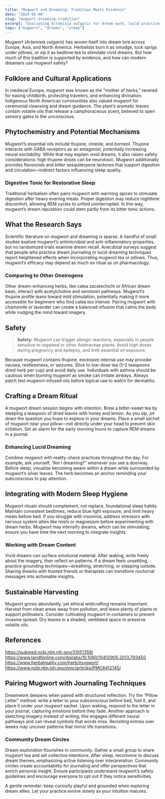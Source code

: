 ```yaml
---
title: "Mugwort and Dreaming: Tradition Meets Evidence"
date: "2024-05-08"
slug: "mugwort-dreaming-tradition"
excerpt: "Evaluating Artemisia vulgaris for dream work, lucid practices, and the modern sleep cycle."
tags: ["mugwort", "dreams", "sleep"]
---
```


Mugwort (*Artemisia vulgaris*) has woven itself into dream lore across Europe, Asia, and North America. Herbalists burn it as smudge, tuck sprigs under pillows, or sip it as bedtime tea to stimulate vivid dreams. But how much of this tradition is supported by evidence, and how can modern dreamers use mugwort safely?

## Folklore and Cultural Applications

In medieval Europe, mugwort was known as the “mother of herbs,” revered for easing childbirth, protecting travelers, and enhancing divination. Indigenous North American communities also valued mugwort for ceremonial cleansing and dream guidance. The plant’s aromatic leaves contain volatile oils that release a camphoraceous scent, believed to open sensory gates to the unconscious.

## Phytochemistry and Potential Mechanisms

Mugwort’s essential oils include thujone, cineole, and borneol. Thujone interacts with GABA receptors as an antagonist, potentially increasing neural excitability. While that may explain vivid dreams, it also raises safety considerations: high thujone doses can be neurotoxic. Mugwort additionally provides flavonoids and bitter sesquiterpene lactones that support digestion and circulation—indirect factors influencing sleep quality.

### Digestive Tonic for Restorative Sleep

Traditional herbalism often pairs mugwort with warming spices to stimulate digestion after heavy evening meals. Proper digestion may reduce nighttime discomfort, allowing REM cycles to unfold uninterrupted. In this way, mugwort’s dream reputation could stem partly from its bitter tonic actions.

## What the Research Says

Scientific literature on mugwort and dreaming is sparse. A handful of small studies explore mugwort’s antimicrobial and anti-inflammatory properties, but no randomized trials examine dream recall. Anecdotal surveys suggest that people who practice dream journaling or lucid dreaming techniques report heightened effects when incorporating mugwort tea or pillows. Thus, mugwort’s efficacy may depend as much on ritual as on pharmacology.

### Comparing to Other Oneirogens

Other dream-enhancing herbs, like calea zacatechichi or African dream bean, interact with acetylcholine and serotonin pathways. Mugwort’s thujone profile leans toward mild stimulation, potentially making it more accessible for beginners who find calea too intense. Pairing mugwort with chamomile or lavender can create a balanced infusion that calms the body while nudging the mind toward imagery.

## Safety

> **Safety:** Mugwort can trigger allergic reactions, especially in people sensitive to ragweed or other Asteraceae plants. Avoid high doses during pregnancy and epilepsy, and limit essential oil exposure.

Because mugwort contains thujone, excessive internal use may provoke nausea, restlessness, or seizures. Stick to low-dose tea (1–2 teaspoons dried herb per cup) and avoid daily use. Individuals with asthma should be cautious when burning mugwort as smoke can irritate airways. Always patch test mugwort-infused oils before topical use to watch for dermatitis.

## Crafting a Dream Ritual

A mugwort dream session begins with intention. Brew a bitter-sweet tea by steeping a teaspoon of dried leaves with honey and lemon. As you sip, jot down the question you hope to explore in your dreams. Place a small sachet of mugwort near your pillow—not directly under your head to prevent skin irritation. Set an alarm for the early morning hours to capture REM dreams in a journal.

### Enhancing Lucid Dreaming

Combine mugwort with reality-check practices throughout the day. For example, ask yourself, “Am I dreaming?” whenever you see a doorway. Before sleep, visualize becoming aware within a dream while surrounded by mugwort’s silver leaves. The herb becomes an anchor reminding your subconscious to pay attention.

## Integrating with Modern Sleep Hygiene

Mugwort rituals should complement, not replace, foundational sleep habits. Maintain consistent bedtimes, reduce blue light exposure, and limit heavy meals before bed. If you struggle with insomnia, address stressors with nervous system allies like reishi or magnesium before experimenting with dream herbs. Mugwort may intensify dreams, which can be stimulating; ensure you have time the next morning to integrate insights.

### Working with Dream Content

Vivid dreams can surface emotional material. After waking, write freely about the imagery, then reflect on patterns. If a dream feels unsettling, practice grounding techniques—breathing, stretching, or stepping outside. Sharing dreams with trusted friends or therapists can transform nocturnal messages into actionable insights.

## Sustainable Harvesting

Mugwort grows abundantly, yet ethical wildcrafting remains important. Harvest from clean areas away from pollution, and leave plenty of plants to support pollinators. Consider cultivating mugwort in containers to prevent invasive spread. Dry leaves in a shaded, ventilated space to preserve volatile oils.

## References

https://pubmed.ncbi.nlm.nih.gov/31051359/
https://www.tandfonline.com/doi/abs/10.1080/10412905.2013.793450
https://www.herbalreality.com/herb/mugwort/
https://www.ncbi.nlm.nih.gov/pmc/articles/PMC6412145/


## Pairing Mugwort with Journaling Techniques

Dreamwork deepens when paired with structured reflection. Try the “Pillow Letter” method: write a letter to your subconscious before bed, fold it, and place it under your mugwort sachet. Upon waking, respond to the letter in your journal, capturing emotions before they fade. Another approach is sketching imagery instead of writing; this engages different neural pathways and can reveal symbols that words miss. Revisiting entries over weeks may uncover patterns that mirror life transitions.

### Community Dream Circles

Dream exploration flourishes in community. Gather a small group to share mugwort tea and set collective intentions. After sleep, reconvene to discuss dream themes, emphasizing active listening over interpretation. Community circles create accountability for journaling and offer perspectives that enrich personal insight. Ensure participants understand mugwort’s safety guidelines and encourage everyone to opt out if they notice sensitivities.


A gentle reminder: keep curiosity playful and grounded when exploring dream allies.
Let your practice evolve slowly as your intuition matures.
